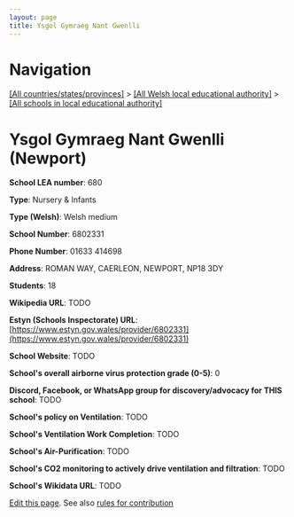 ```yaml
---
layout: page
title: Ysgol Gymraeg Nant Gwenlli 
---
```

# Navigation

[[All countries/states/provinces]](../../..) > [[All Welsh local educational authority]](../..) > [[All schools in local educational authority]](..)

# Ysgol Gymraeg Nant Gwenlli  (Newport)

**School LEA number**: 680

**Type**: Nursery & Infants

**Type (Welsh)**: Welsh medium

**School Number**: 6802331

**Phone Number**: 01633 414698

**Address**: ROMAN WAY, CAERLEON, NEWPORT, NP18 3DY

**Students**: 18

**Wikipedia URL**: TODO

**Estyn (Schools Inspectorate) URL**: [https://www.estyn.gov.wales/provider/6802331](https://www.estyn.gov.wales/provider/6802331)

**School Website**: TODO

**School's overall airborne virus protection grade (0-5)**: 0

**Discord, Facebook, or WhatsApp group for discovery/advocacy for THIS school**: TODO

**School's policy on Ventilation**: TODO

**School's Ventilation Work Completion**: TODO

**School's Air-Purification**: TODO

**School's CO2 monitoring to actively drive ventilation and filtration**: TODO

**School's Wikidata URL**: TODO




[Edit this page](https://github.com/VentilationProject/Wales/edit/prif/./Newport/Ysgol_Gymraeg_Nant_Gwenlli_.md). See also [rules for contribution](../../../contribution-rules/)